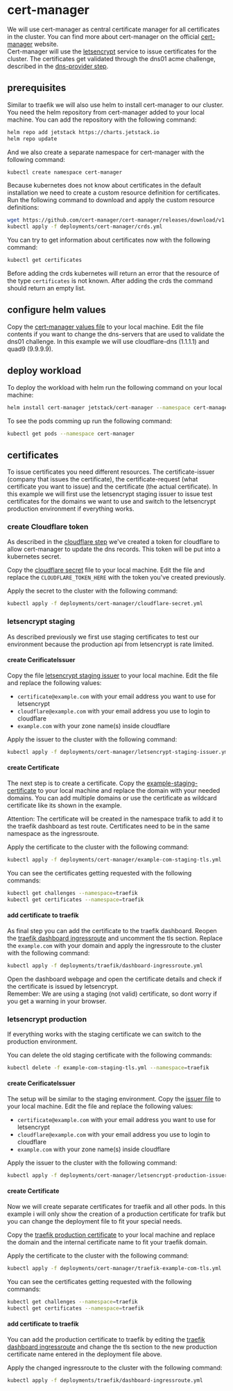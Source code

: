 # cert-manager
We will use cert-manager as central certificate manager for all certificates in the cluster. You can find more about cert-manager on the official [cert-manager](https://cert-manager.io/) website.  
Cert-manager will use the [letsencrypt](https://letsencrypt.org/) service to issue certificates for the cluster. The certificates get validated through the dns01 acme challenge, described in the [dns-provider step](../../prerequisites/dns-provider/). 

## prerequisites
Similar to traefik we will also use helm to install cert-manager to our cluster. You need the helm repository from cert-manager added to your local machine. You can add the repository with the following command:
```bash
helm repo add jetstack https://charts.jetstack.io
helm repo update
```

And we also create a separate namespace for cert-manager with the following command:
```bash
kubectl create namespace cert-manager
```

Because kubernetes does not know about certificates in the default installation we need to create a custom resource definition for certificates. Run the following command to download and apply the custom resource definitions:
```bash
wget https://github.com/cert-manager/cert-manager/releases/download/v1.9.1/cert-manager.crds.yaml -O deployments/cert-manager/crds.yml
kubectl apply -f deployments/cert-manager/crds.yml
```

You can try to get information about certificates now with the following command:
```bash
kubectl get certificates
```
Before adding the crds kubernetes will return an error that the resource of the type `certificates` is not known. After adding the crds the command should return an empty list.

## configure helm values
Copy the [cert-manager values file](https://github.com/simonostendorf/k3s-hetzner/blob/main/deployments/cert-manager/values.yml) to your local machine. Edit the file contents if you want to change the dns-servers that are used to validate the dns01 challenge. In this example we will use cloudflare-dns (1.1.1.1) and quad9 (9.9.9.9). 

## deploy workload
To deploy the workload with helm run the following command on your local machine:
```bash
helm install cert-manager jetstack/cert-manager --namespace cert-manager --values=deployments/cert-manager/values.yml --version v1.9.1
```

To see the pods comming up run the following command:
```bash
kubectl get pods --namespace cert-manager
```

## certificates
To issue certificates you need different resources. The certificate-issuer (company that issues the certificate), the certificate-request (what certificate you want to issue) and the certificate (the actual certificate). In this example we will first use the letsencrypt staging issuer to issue test certificates for the domains we want to use and switch to the letsencrypt production environment if everything works.

### create Cloudflare token
As described in the [cloudflare step](../../prerequisites/dns-provider/#create-token) we've created a token for cloudflare to allow cert-manager to update the dns records. This token will be put into a kubernetes secret. 

Copy the [cloudflare secret](https://github.com/simonostendorf/k3s-hetzner/blob/main/deployments/cert-manager/cloudflare-secret.yml) file to your local machine. Edit the file and replace the `CLOUDFLARE_TOKEN_HERE` with the token you've created previously.

Apply the secret to the cluster with the following command:
```bash
kubectl apply -f deployments/cert-manager/cloudflare-secret.yml
```

### letsencrypt staging
As described previously we first use staging certificates to test our environment because the production api from letsencrypt is rate limited.

#### create CerificateIssuer
Copy the file [letsencrypt staging issuer](https://github.com/simonostendorf/k3s-hetzner/blob/main/deployments/cert-manager/letsencrypt-staging-issuer.yml) to your local machine. Edit the file and replace the following values:
  * `certificate@example.com` with your email address you want to use for letsencrypt
  * `cloudflare@example.com` with your email address you use to login to cloudflare
  * `example.com` with your zone name(s) inside cloudflare

Apply the issuer to the cluster with the following command:
```bash
kubectl apply -f deployments/cert-manager/letsencrypt-staging-issuer.yml
```

#### create Certificate
The next step is to create a certificate. Copy the [example-staging-certificate](https://github.com/simonostendorf/k3s-hetzner/blob/main/deployments/cert-manager/example-com-staging-tls.yml) to your local machine and replace the domain with your needed domains. You can add multiple domains or use the certificate as wildcard certificate like its shown in the example.  

Attention: The certificate will be created in the namespace trafik to add it to the traefik dashboard as test route. Certificates need to be in the same namespace as the ingressroute.

Apply the certificate to the cluster with the following command:
```bash
kubectl apply -f deployments/cert-manager/example-com-staging-tls.yml
```

You can see the certificates getting requested with the following commands:
```bash
kubectl get challenges --namespace=traefik
kubectl get certificates --namespace=traefik
```

#### add certificate to traefik
As final step you can add the certificate to the traefik dashboard. Reopen the [traefik dashboard ingressroute](https://github.com/simonostendorf/k3s-hetzner/blob/main/deployments/traefik/dashboard-ingressroute.yml) and uncomment the tls section. Replace the `example.com` with your domain and apply the ingressroute to the cluster with the following command:
```bash
kubectl apply -f deployments/traefik/dashboard-ingressroute.yml
```

Open the dashboard webpage and open the certificate details and check if the certificate is issued by letsencrypt.  
Remember: We are using a staging (not valid) certificate, so dont worry if you get a warning in your browser. 

### letsencrypt production
If everything works with the staging certificate we can switch to the production environment. 

You can delete the old staging certificate with the following commands:
```bash
kubectl delete -f example-com-staging-tls.yml --namespace=traefik
```

#### create CerificateIssuer
The setup will be similar to the staging environment. Copy the [issuer file](https://github.com/simonostendorf/k3s-hetzner/blob/main/deployments/cert-manager/letsencrypt-production-issuer.yml) to your local machine. Edit the file and replace the following values:
  * `certificate@example.com` with your email address you want to use for letsencrypt
  * `cloudflare@example.com` with your email address you use to login to cloudflare
  * `example.com` with your zone name(s) inside cloudflare

Apply the issuer to the cluster with the following command:
```bash
kubectl apply -f deployments/cert-manager/letsencrypt-production-issuer.yml
```

#### create Certificate
Now we will create separate certificates for traefik and all other pods. In this example i will only show the creation of a production certificate for trafik but you can change the deployment file to fit your special needs. 

Copy the [traefik production certificate](https://github.com/simonostendorf/k3s-hetzner/blob/main/deployments/cert-manager/traefik-example-com-tls.yml) to your local machine and replace the domain and the internal certificate name to fit your traefik domain.

Apply the certificate to the cluster with the following command:
```bash
kubectl apply -f deployments/cert-manager/traefik-example-com-tls.yml
```

You can see the certificates getting requested with the following commands:
```bash
kubectl get challenges --namespace=traefik
kubectl get certificates --namespace=traefik
```

#### add certificate to traefik
You can add the production certificate to traefik by editing the [traefik dashboard ingressroute](https://github.com/simonostendorf/k3s-hetzner/blob/main/deployments/traefik/dashboard-ingressroute.yml) and change the tls section to the new production certificate name entered in the deployment file above. 

Apply the changed ingressroute to the cluster with the following command:
```bash
kubectl apply -f deployments/traefik/dashboard-ingressroute.yml
```